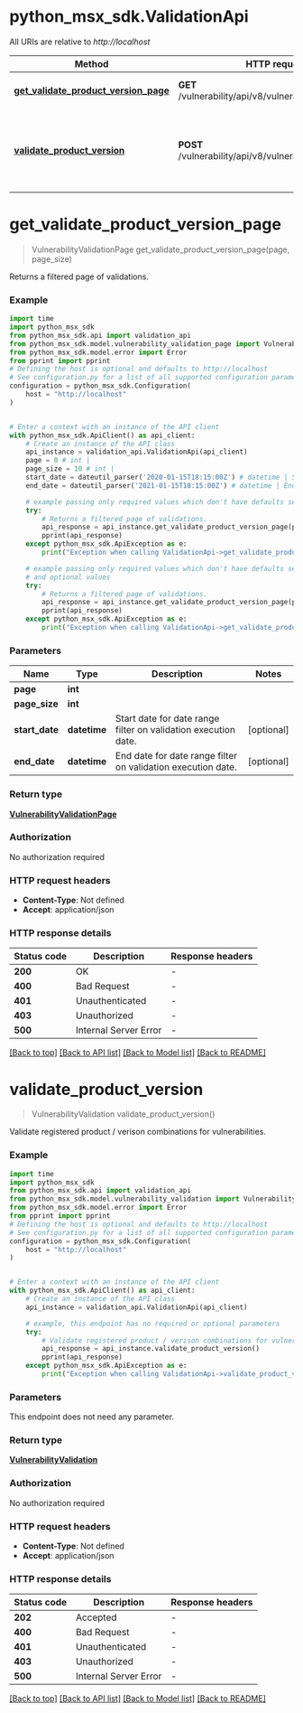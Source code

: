 # python_msx_sdk.ValidationApi

All URIs are relative to *http://localhost*

Method | HTTP request | Description
------------- | ------------- | -------------
[**get_validate_product_version_page**](ValidationApi.md#get_validate_product_version_page) | **GET** /vulnerability/api/v8/vulnerabilities/validations | Returns a filtered page of validations.
[**validate_product_version**](ValidationApi.md#validate_product_version) | **POST** /vulnerability/api/v8/vulnerabilities/validations | Validate registered product / verison combinations for vulnerabilities.


# **get_validate_product_version_page**
> VulnerabilityValidationPage get_validate_product_version_page(page, page_size)

Returns a filtered page of validations.

### Example

```python
import time
import python_msx_sdk
from python_msx_sdk.api import validation_api
from python_msx_sdk.model.vulnerability_validation_page import VulnerabilityValidationPage
from python_msx_sdk.model.error import Error
from pprint import pprint
# Defining the host is optional and defaults to http://localhost
# See configuration.py for a list of all supported configuration parameters.
configuration = python_msx_sdk.Configuration(
    host = "http://localhost"
)


# Enter a context with an instance of the API client
with python_msx_sdk.ApiClient() as api_client:
    # Create an instance of the API class
    api_instance = validation_api.ValidationApi(api_client)
    page = 0 # int | 
    page_size = 10 # int | 
    start_date = dateutil_parser('2020-01-15T18:15:00Z') # datetime | Start date for date range filter on validation execution date. (optional)
    end_date = dateutil_parser('2021-01-15T18:15:00Z') # datetime | End date for date range filter on validation execution date. (optional)

    # example passing only required values which don't have defaults set
    try:
        # Returns a filtered page of validations.
        api_response = api_instance.get_validate_product_version_page(page, page_size)
        pprint(api_response)
    except python_msx_sdk.ApiException as e:
        print("Exception when calling ValidationApi->get_validate_product_version_page: %s\n" % e)

    # example passing only required values which don't have defaults set
    # and optional values
    try:
        # Returns a filtered page of validations.
        api_response = api_instance.get_validate_product_version_page(page, page_size, start_date=start_date, end_date=end_date)
        pprint(api_response)
    except python_msx_sdk.ApiException as e:
        print("Exception when calling ValidationApi->get_validate_product_version_page: %s\n" % e)
```


### Parameters

Name | Type | Description  | Notes
------------- | ------------- | ------------- | -------------
 **page** | **int**|  |
 **page_size** | **int**|  |
 **start_date** | **datetime**| Start date for date range filter on validation execution date. | [optional]
 **end_date** | **datetime**| End date for date range filter on validation execution date. | [optional]

### Return type

[**VulnerabilityValidationPage**](VulnerabilityValidationPage.md)

### Authorization

No authorization required

### HTTP request headers

 - **Content-Type**: Not defined
 - **Accept**: application/json


### HTTP response details
| Status code | Description | Response headers |
|-------------|-------------|------------------|
**200** | OK |  -  |
**400** | Bad Request |  -  |
**401** | Unauthenticated |  -  |
**403** | Unauthorized |  -  |
**500** | Internal Server Error |  -  |

[[Back to top]](#) [[Back to API list]](../README.md#documentation-for-api-endpoints) [[Back to Model list]](../README.md#documentation-for-models) [[Back to README]](../README.md)

# **validate_product_version**
> VulnerabilityValidation validate_product_version()

Validate registered product / verison combinations for vulnerabilities.

### Example

```python
import time
import python_msx_sdk
from python_msx_sdk.api import validation_api
from python_msx_sdk.model.vulnerability_validation import VulnerabilityValidation
from python_msx_sdk.model.error import Error
from pprint import pprint
# Defining the host is optional and defaults to http://localhost
# See configuration.py for a list of all supported configuration parameters.
configuration = python_msx_sdk.Configuration(
    host = "http://localhost"
)


# Enter a context with an instance of the API client
with python_msx_sdk.ApiClient() as api_client:
    # Create an instance of the API class
    api_instance = validation_api.ValidationApi(api_client)

    # example, this endpoint has no required or optional parameters
    try:
        # Validate registered product / verison combinations for vulnerabilities.
        api_response = api_instance.validate_product_version()
        pprint(api_response)
    except python_msx_sdk.ApiException as e:
        print("Exception when calling ValidationApi->validate_product_version: %s\n" % e)
```


### Parameters
This endpoint does not need any parameter.

### Return type

[**VulnerabilityValidation**](VulnerabilityValidation.md)

### Authorization

No authorization required

### HTTP request headers

 - **Content-Type**: Not defined
 - **Accept**: application/json


### HTTP response details
| Status code | Description | Response headers |
|-------------|-------------|------------------|
**202** | Accepted |  -  |
**400** | Bad Request |  -  |
**401** | Unauthenticated |  -  |
**403** | Unauthorized |  -  |
**500** | Internal Server Error |  -  |

[[Back to top]](#) [[Back to API list]](../README.md#documentation-for-api-endpoints) [[Back to Model list]](../README.md#documentation-for-models) [[Back to README]](../README.md)

